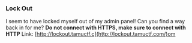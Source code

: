 ### **Lock Out**

I seem to have locked myself out of my admin panel! Can you find a way back in for me?
**Do not connect with HTTPS, make sure to connect with HTTP**
Link: [http://lockout.tamuctf.c](http://lockout.tamuctf.com/)om
